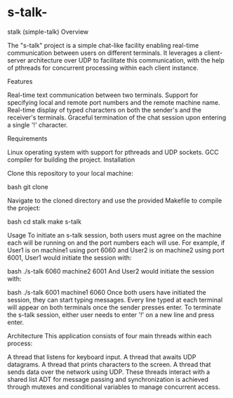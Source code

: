 # s-talk-

stalk (simple-talk)
Overview

The "s-talk" project is a simple chat-like facility enabling real-time communication between users on different terminals. It leverages a client-server architecture over UDP to facilitate this communication, with the help of pthreads for concurrent processing within each client instance.

Features

Real-time text communication between two terminals.
Support for specifying local and remote port numbers and the remote machine name.
Real-time display of typed characters on both the sender's and the receiver's terminals.
Graceful termination of the chat session upon entering a single '!' character.

Requirements

Linux operating system with support for pthreads and UDP sockets.
GCC compiler for building the project.
Installation

Clone this repository to your local machine:

bash
git clone <repository-url>

Navigate to the cloned directory and use the provided Makefile to compile the project:

bash
cd stalk
make s-talk

Usage
To initiate an s-talk session, both users must agree on the machine each will be running on and the port numbers each will use. For example, if User1 is on machine1 using port 6060 and User2 is on machine2 using port 6001, User1 would initiate the session with:

bash
./s-talk 6060 machine2 6001
And User2 would initiate the session with:

bash
./s-talk 6001 machine1 6060
Once both users have initiated the session, they can start typing messages. Every line typed at each terminal will appear on both terminals once the sender presses enter. To terminate the s-talk session, either user needs to enter '!' on a new line and press enter.

Architecture
This application consists of four main threads within each process:

A thread that listens for keyboard input.
A thread that awaits UDP datagrams.
A thread that prints characters to the screen.
A thread that sends data over the network using UDP.
These threads interact with a shared list ADT for message passing and synchronization is achieved through mutexes and conditional variables to manage concurrent access.
